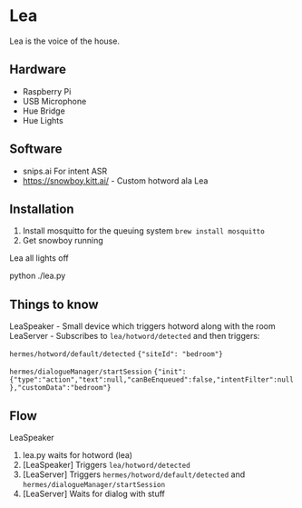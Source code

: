 # Lea

Lea is the voice of the house. 

## Hardware
 - Raspberry Pi
 - USB Microphone
 - Hue Bridge
 - Hue Lights

## Software
 - snips.ai For intent ASR
 - https://snowboy.kitt.ai/ - Custom hotword ala Lea

## Installation

1. Install mosquitto for the queuing system `brew install mosquitto`
2. Get snowboy running



Lea all lights off




python ./lea.py

## Things to know
LeaSpeaker - Small device which triggers hotword along with the room
LeaServer - Subscribes to `lea/hotword/detected` and then triggers:

`hermes/hotword/default/detected`
`{"siteId": "bedroom"}`

`hermes/dialogueManager/startSession`
`{"init":{"type":"action","text":null,"canBeEnqueued":false,"intentFilter":null},"customData":"bedroom"}`


## Flow
LeaSpeaker
1. lea.py waits for hotword (lea)
2. [LeaSpeaker] Triggers `lea/hotword/detected`
3. [LeaServer] Triggers `hermes/hotword/default/detected` and `hermes/dialogueManager/startSession`
4. [LeaServer] Waits for dialog with stuff